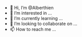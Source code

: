- 👋 Hi, I’m @Alberthien
- 👀 I’m interested in ...
- 🌱 I’m currently learning ...
- 💞️ I’m looking to collaborate on ...
- 📫 How to reach me ...

<!---
Alberthien/Alberthien is a ✨ special ✨ repository because its `README.md` (this file) appears on your GitHub profile.
You can click the Preview link to take a look at your changes.
--->
